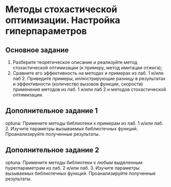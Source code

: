 # Методы стохастической оптимизации. Настройка гиперпараметров

## Основное задание
1. Разберите теоретическое описание и реализуйте метод стохастической
оптимизации (к примеру, метод имитации отжига);
2. Сравните его эффективность на методах и примерах из лаб. 1 и/или лаб 2.
Приведите примеры, иллюстрирующие разницу в результатах и
эффективности (количество вызовов функции, скорости) применения
методов из лаб. 1 и/или лаб 2 и методов стохастической оптимизации.

## Дополнительное задание 1
optuna: Примените методы библиотеки к примерам из лаб. 1 и/или лаб. 2.
Изучите параметры вызываемых библиотечных функций. Проанализируйте
полученные результаты.

## Дополнительное задание 2
optuna: Примените методы библиотеки к любым выделенным hyperпараметрам
из лаб. 2 и/или лаб. 3. Изучите параметры вызываемых библиотечных функций.
Проанализируйте полученные результаты.